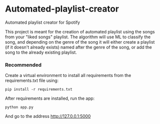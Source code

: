 # Automated-playlist-creator
Automated playlist creator for Spotify


This project is meant for the creation of automated playlist using the songs from your "liked songs" playlist.
The algorithm will use ML to classify the song, and depending on the genre of the song it will either create a playlist (if it doesn't already exists) named after the genre of the song, or add the song to the already existing playlist.

### Recommended
Create a virtual environment to install all requirements from the requirements.txt file using:

```
pip install -r requirements.txt
```
After requirements are installed, run the app:

```
python app.py
```
And go to the address http://127.0.0.1:5000
